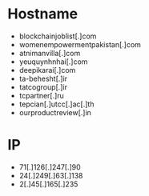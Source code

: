 # Hostname
- blockchainjoblist[.]com
- womenempowermentpakistan[.]com
- atnimanvilla[.]com
- yeuquynhnhai[.]com
- deepikarai[.]com
- ta-behesht[.]ir
- tatcogroup[.]ir
- tcpartner[.]ru
- tepcian[.]utcc[.]ac[.]th
- ourproductreview[.]in

# IP
- 71[.]126[.]247[.]90
- 24[.]249[.]63[.]138
- 2[.]45[.]165[.]235